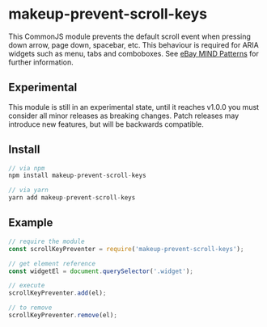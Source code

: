 # makeup-prevent-scroll-keys

This CommonJS module prevents the default scroll event when pressing down arrow, page down, spacebar, etc. This behaviour is required for ARIA widgets such as menu, tabs and comboboxes. See [eBay MIND Patterns](https://ebay.gitbooks.io/mindpatterns/content/) for further information.

## Experimental

This module is still in an experimental state, until it reaches v1.0.0 you must consider all minor releases as breaking changes. Patch releases may introduce new features, but will be backwards compatible.

## Install

```js
// via npm
npm install makeup-prevent-scroll-keys

// via yarn
yarn add makeup-prevent-scroll-keys
```

## Example

```js
// require the module
const scrollKeyPreventer = require('makeup-prevent-scroll-keys');

// get element reference
const widgetEl = document.querySelector('.widget');

// execute
scrollKeyPreventer.add(el);

// to remove
scrollKeyPreventer.remove(el);

```

